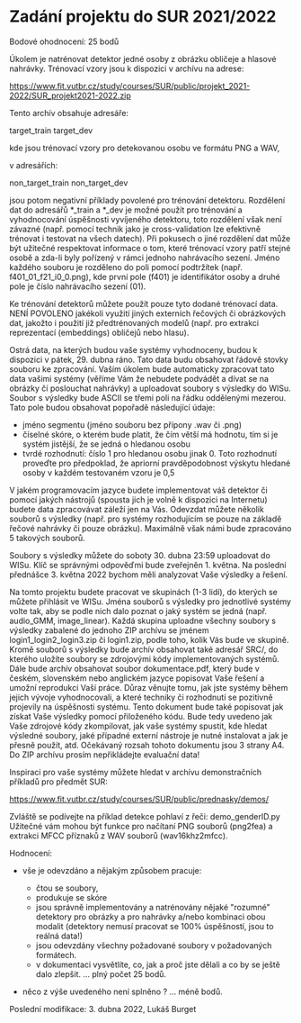 Zadání projektu do SUR 2021/2022
================================

Bodové ohodnocení:   25 bodů

Úkolem je natrénovat detektor jedné osoby z obrázku obličeje a
hlasové nahrávky. Trénovací vzory jsou k dispozici v archívu na adrese:

https://www.fit.vutbr.cz/study/courses/SUR/public/projekt_2021-2022/SUR_projekt2021-2022.zip

Tento archív obsahuje adresáře:

target_train
target_dev

kde jsou trénovací vzory pro detekovanou osobu ve formátu PNG a WAV,

v adresářích:

non_target_train
non_target_dev

jsou potom negativní příklady povolené pro trénování
detektoru. Rozdělení dat do adresářů *_train a *_dev je možné použít
pro trénování a vyhodnocování úspěšnosti vyvíjeného detektoru, toto
rozdělení však není závazné (např.  pomocí technik jako je
cross-validation lze efektivně trénovat i testovat na všech datech). Při
pokusech o jiné rozdělení dat může být užitečné respektovat informace
o tom, které trénovací vzory patří stejné osobě a zda-li byly pořízený
v rámci jednoho nahrávacího sezení. Jméno každého souboru je rozděleno
do poli pomocí podtržítek (např. f401_01_f21_i0_0.png), kde první pole
(f401) je identifikátor osoby a druhé pole je číslo nahrávacího sezení
(01). 

Ke trénování detektorů můžete použít pouze tyto dodané trénovací data.
NENÍ POVOLENO jakékoli využití jiných externích řečových či obrázkových
dat, jakožto i použití již předtrénovaných modelů (např. pro extrakci
reprezentací (embeddings) obličejů nebo hlasu). 

Ostrá data, na kterých budou vaše systémy vyhodnoceny, budou k
dispozici v pátek, 29. dubna ráno. Tato data budu obsahovat řádově
stovky souboru ke zpracování.  Vaším úkolem bude automaticky zpracovat
tato data vašimi systémy (věříme Vám že nebudete podvádět a dívat se
na obrázky čí poslouchat nahrávky) a uploadovat  soubory s výsledky do
WISu. Soubor s výsledky bude ASCII se třemi poli na řádku oddělenými
mezerou. Tato pole budou obsahovat popořadě následující údaje:

 - jméno segmentu (jméno souboru bez přípony .wav či .png)
 - číselné skóre, o kterém bude platit, že čím větší má hodnotu, tím si je
   systém jistější, že se jedná o hledanou osobu
 - tvrdé rozhodnutí: číslo 1 pro hledanou osobu jinak 0. Toto rozhodnutí
   proveďte pro předpoklad, že apriorní pravděpodobnost výskytu hledané
   osoby v každém testovaném vzoru je 0,5

V jakém programovacím jazyce budete implementovat váš detektor či
pomocí jakých nástrojů (spousta jich je volně k dispozici na
Internetu) budete data zpracovávat záleží jen na Vás. Odevzdat můžete
několik souborů s výsledky (např. pro systémy rozhodujícím se pouze na
základě řečové nahrávky či pouze obrázku). Maximálně však námi bude
zpracováno 5 takových souborů.

Soubory s výsledky můžete do soboty 30. dubna 23:59 uploadovat do
WISu. Klíč se správnými odpověďmi bude zveřejněn 1. května. Na poslední
přednášce 3. května 2022 bychom měli analyzovat Vaše výsledky a řešení.

Na tomto projektu budete pracovat ve skupinách (1-3 lidí), do kterých
se můžete přihlásit ve WISu. Jména souborů s výsledky pro jednotlivé
systémy volte tak, aby se podle nich dalo poznat o jaký systém
se jedná (např. audio_GMM, image_linear). Každá skupina uploadne
všechny soubory s výsledky zabalené do jednoho ZIP archívu se jménem
login1_login2_login3.zip či login1.zip, podle toho, kolik
Vás bude ve skupině. Kromě souborů s výsledky bude archív obsahovat
také adresář SRC/, do kterého uložíte soubory se zdrojovými kódy
implementovaných systémů. Dále bude archív obsahovat soubor dokumentace.pdf,
který bude v českém, slovenském nebo anglickém jazyce popisovat Vaše řešení
a umožní reprodukci Vaší práce. Důraz věnujte tomu, jak jste systémy během
jejich vývoje vyhodnocovali, a které techniky či rozhodnutí se pozitivně
projevily na úspěšnosti systému. Tento dokument bude také popisovat jak
získat Vaše výsledky pomocí přiloženého kódu. Bude tedy uvedeno jak Vaše
zdrojové kódy zkompilovat, jak vaše systémy spustit, kde hledat
výsledné soubory, jaké případné externí nástroje je nutné instalovat a
jak je přesně použít, atd. Očekávaný rozsah tohoto dokumentu jsou
3 strany A4. Do ZIP archívu prosím nepřikládejte evaluační data!

Inspiraci pro vaše systémy můžete hledat v archívu demonstračních příkladů
pro předmět SUR:

https://www.fit.vutbr.cz/study/courses/SUR/public/prednasky/demos/

Zvláště se podívejte na příklad detekce pohlaví z řeči: demo_genderID.py
Užitečné vám mohou být funkce pro načítaní PNG souborů (png2fea) a extrakci
MFCC příznaků z WAV souborů (wav16khz2mfcc).

Hodnocení:
- vše je odevzdáno a nějakým způsobem pracuje:
  - čtou se soubory,
  - produkuje se skóre
  - jsou správně implementovány a natrénovány nějaké "rozumné" detektory
    pro obrázky a pro nahrávky a/nebo kombinaci obou modalit (detektory
    nemusí pracovat se 100% úspěšností, jsou to reálná data!)
  - jsou odevzdány všechny požadované soubory v požadovaných formátech.
  - v dokumentaci vysvětlíte, co, jak a proč jste dělali a co by se ještě dalo zlepšit.
  ... plný počet 25 bodů.

- něco z výše uvedeného není splněno ? ... méně bodů.

Poslední modifikace: 3. dubna 2022, Lukáš Burget